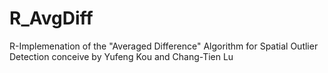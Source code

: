 # R_AvgDiff
R-Implemenation of the "Averaged Difference" Algorithm for Spatial Outlier Detection conceive by Yufeng Kou and Chang-Tien Lu
